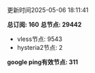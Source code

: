 更新时间2025-05-06 18:11:41

**总订阅: 160**
**总节点: 29442**
- vless节点: 9543
- hysteria2节点: 2

**google ping有效节点: 311**
